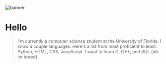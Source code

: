 ![banner](https://github.com/5anti/5anti/assets/80968125/b62535aa-996b-43ec-bfda-cca63e390ef3)

# Hello
> I'm currently a computer science student at the University of Florida.
> I know a couple languages. Here's a list from most proficient to least: Python, HTML, CSS, JavaScript.
> I want to learn C, C++, and SQL (idk im bored).
